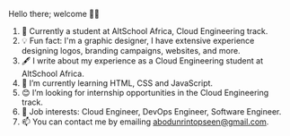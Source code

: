 Hello there; welcome 👋🏾
1. 👷 Currently a student at AltSchool Africa, Cloud Engineering track.
2. 💡 Fun fact: I'm a graphic designer, I have extensive experience designing logos, branding campaigns, websites, and more.
3. 🖋️ I write about my experience as a Cloud Engineering student at AltSchool Africa.
4. 🌱 I’m currently learning HTML, CSS and JavaScript.
5. 😊 I’m looking for internship opportunities in the Cloud Engineering track.
6. 💼 Job interests: Cloud Engineer, DevOps Engineer, Software Engineer.
7. 📫 You can contact me by emailing abodunrintopseen@gmail.com.

<!---
Topseen-a/Topseen-a is a ✨ special ✨ repository because its `README.md` (this file) appears on your GitHub profile.
You can click the Preview link to take a look at your changes.
--->
